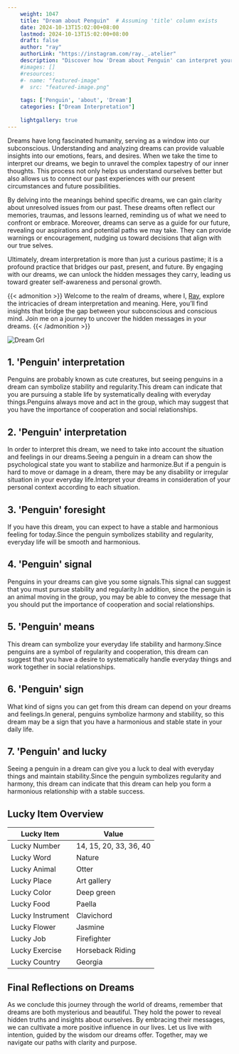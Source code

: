 ```yaml
---
    weight: 1047
    title: "Dream about Penguin"  # Assuming 'title' column exists
    date: 2024-10-13T15:02:00+08:00
    lastmod: 2024-10-13T15:02:00+08:00
    draft: false
    author: "ray"
    authorLink: "https://instagram.com/ray._.atelier"
    description: "Discover how 'Dream about Penguin' can interpret your future and uncover its significant meanings in your life."
    #images: []
    #resources:
    #- name: "featured-image"
    #  src: "featured-image.png"
    
    tags: ['Penguin', 'about', 'Dream']
    categories: ["Dream Interpretation"]
    
    lightgallery: true
---
```

    
Dreams have long fascinated humanity, serving as a window into our subconscious. Understanding and analyzing dreams can provide valuable insights into our emotions, fears, and desires. When we take the time to interpret our dreams, we begin to unravel the complex tapestry of our inner thoughts. This process not only helps us understand ourselves better but also allows us to connect our past experiences with our present circumstances and future possibilities.

By delving into the meanings behind specific dreams, we can gain clarity about unresolved issues from our past. These dreams often reflect our memories, traumas, and lessons learned, reminding us of what we need to confront or embrace. Moreover, dreams can serve as a guide for our future, revealing our aspirations and potential paths we may take. They can provide warnings or encouragement, nudging us toward decisions that align with our true selves.

Ultimately, dream interpretation is more than just a curious pastime; it is a profound practice that bridges our past, present, and future. By engaging with our dreams, we can unlock the hidden messages they carry, leading us toward greater self-awareness and personal growth.

{{< admonition >}}
Welcome to the realm of dreams, where I, [Ray](https://instagram.com/ray._.atelier), explore the intricacies of dream interpretation and meaning. Here, you’ll find insights that bridge the gap between your subconscious and conscious mind. Join me on a journey to uncover the hidden messages in your dreams.
{{< /admonition >}}

![Dream Grl](https://cdn.pixabay.com/photo/2017/11/02/03/35/gothic-2910057_1280.jpg "Dream Grl")

## 1. 'Penguin' interpretation
Penguins are probably known as cute creatures, but seeing penguins in a dream can symbolize stability and regularity.This dream can indicate that you are pursuing a stable life by systematically dealing with everyday things.Penguins always move and act in the group, which may suggest that you have the importance of cooperation and social relationships.

## 2. 'Penguin' interpretation
In order to interpret this dream, we need to take into account the situation and feelings in our dreams.Seeing a penguin in a dream can show the psychological state you want to stabilize and harmonize.But if a penguin is hard to move or damage in a dream, there may be any disability or irregular situation in your everyday life.Interpret your dreams in consideration of your personal context according to each situation.

## 3. 'Penguin' foresight
If you have this dream, you can expect to have a stable and harmonious feeling for today.Since the penguin symbolizes stability and regularity, everyday life will be smooth and harmonious.

## 4. 'Penguin' signal
Penguins in your dreams can give you some signals.This signal can suggest that you must pursue stability and regularity.In addition, since the penguin is an animal moving in the group, you may be able to convey the message that you should put the importance of cooperation and social relationships.

## 5. 'Penguin' means
This dream can symbolize your everyday life stability and harmony.Since penguins are a symbol of regularity and cooperation, this dream can suggest that you have a desire to systematically handle everyday things and work together in social relationships.

## 6. 'Penguin' sign
What kind of signs you can get from this dream can depend on your dreams and feelings.In general, penguins symbolize harmony and stability, so this dream may be a sign that you have a harmonious and stable state in your daily life.

## 7. 'Penguin' and lucky
Seeing a penguin in a dream can give you a luck to deal with everyday things and maintain stability.Since the penguin symbolizes regularity and harmony, this dream can indicate that this dream can help you form a harmonious relationship with a stable success.

## Lucky Item Overview
| Lucky Item          | Value              |
|---------------|--------------------|
| Lucky Number        | 14, 15, 20, 33, 36, 40  |
| Lucky Word          | Nature |
| Lucky Animal        | Otter |
| Lucky Place         | Art gallery     |
| Lucky Color         | Deep green     |
| Lucky Food          | Paella      |
| Lucky Instrument    | Clavichord |
| Lucky Flower        | Jasmine    |
| Lucky Job           | Firefighter       |
| Lucky Exercise      | Horseback Riding  |
| Lucky Country       | Georgia    |


##  Final Reflections on Dreams

As we conclude this journey through the world of dreams, remember that dreams are both mysterious and beautiful. They hold the power to reveal hidden truths and insights about ourselves. By embracing their messages, we can cultivate a more positive influence in our lives. Let us live with intention, guided by the wisdom our dreams offer. Together, may we navigate our paths with clarity and purpose.
